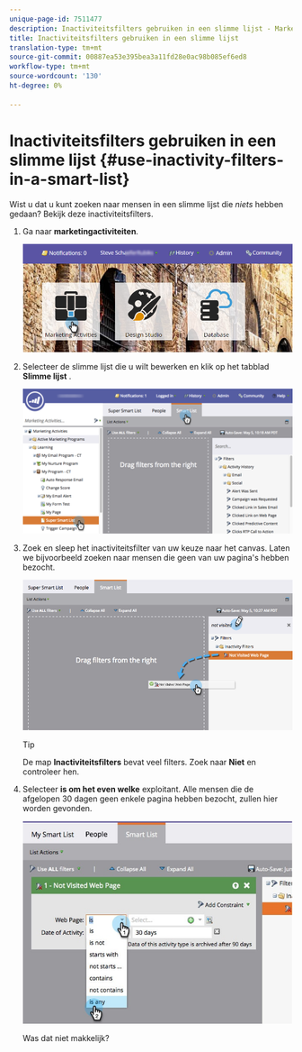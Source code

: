 ```yaml
---
unique-page-id: 7511477
description: Inactiviteitsfilters gebruiken in een slimme lijst - Marketo Docs - Productdocumentatie
title: Inactiviteitsfilters gebruiken in een slimme lijst
translation-type: tm+mt
source-git-commit: 00887ea53e395bea3a11fd28e0ac98b085ef6ed8
workflow-type: tm+mt
source-wordcount: '130'
ht-degree: 0%

---
```



# Inactiviteitsfilters gebruiken in een slimme lijst {#use-inactivity-filters-in-a-smart-list}

Wist u dat u kunt zoeken naar mensen in een slimme lijst die *niets* hebben gedaan? Bekijk deze inactiviteitsfilters.

1. Ga naar **marketingactiviteiten**.

   ![](assets/login-marketing-activities-3.png)

1. Selecteer de slimme lijst die u wilt bewerken en klik op het tabblad **Slimme lijst** .

   ![](assets/smartlist-choose.png)

1. Zoek en sleep het inactiviteitsfilter van uw keuze naar het canvas. Laten we bijvoorbeeld zoeken naar mensen die geen van uw pagina&#39;s hebben bezocht.

   ![](assets/draginactivityfilter.png)

   >[!TIP]
   >
   >De map **Inactiviteitsfilters** bevat veel filters. Zoek naar **Niet** en controleer hen.

1. Selecteer **is om het even welke** exploitant. Alle mensen die de afgelopen 30 dagen geen enkele pagina hebben bezocht, zullen hier worden gevonden.

   ![](assets/mysmartlist-people.jpg)

   Was dat niet makkelijk?

